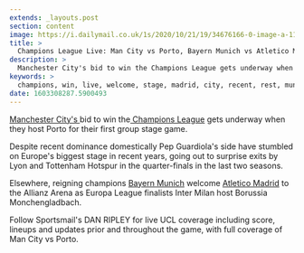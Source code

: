```yaml
--- 
extends: _layouts.post 
section: content 
image: https://i.dailymail.co.uk/1s/2020/10/21/19/34676166-0-image-a-11_1603305452673.jpg 
title: > 
  Champions League Live: Man City vs Porto, Bayern Munich vs Atletico Madrid and the rest 
description: > 
  Manchester City's bid to win the Champions League gets underway when they host Porto for their first group stage game.Despite recent dominance domestically Pep Guardiola's side have stumbled on Europe's biggest stage in recent years, going out to surprise exits by Lyon and Tottenham Hotspur in the quarter-finals in the last two seasons.Elsewhere, reigning champions Bayern Munich welcome Atletico Madrid to the Allianz Arena as Europa League finalists Inter Milan host Borussia Monchengladbach.Follow Sportsmail's DAN RIPLEY for live UCL coverage including score, lineups and updates prior and throughout the game, with full coverage of Man City vs Porto. 
keywords: > 
  champions, win, live, welcome, stage, madrid, city, recent, rest, munich, vs, league, coverage, man, host, porto 
date: 1603308287.5900493 
--- 
```

<div><p class="sport item html_snippet module">  </p> <p class="home item html_snippet module">      </p> <p class="mol-para-with-font"><a target="_blank" class="" href="/sport/teampages/manchester-city.html" id="mol-0c009f90-13c3-11eb-9fa1-2f2b0bcd7edb">Manchester City's&#160;</a>bid to win the<a target="_blank" class="" href="/sport/champions_league/index.html" id="mol-0c0385c0-13c3-11eb-9fa1-2f2b0bcd7edb"> Champions League</a>&#160;gets underway when they host Porto for their first group stage game.</p><p class="mol-para-with-font">Despite recent dominance domestically Pep Guardiola's side have stumbled on Europe's biggest stage in recent years, going out to surprise exits by Lyon and Tottenham Hotspur in the quarter-finals in the last two seasons.&#160;</p><p class="mol-para-with-font">Elsewhere, reigning champions <a target="_blank" class="" href="/sport/teampages/bayern-munich.html" id="mol-0c03acd0-13c3-11eb-9fa1-2f2b0bcd7edb">Bayern Munich</a> welcome <a target="_blank" class="" href="/sport/teampages/atletico-madrid.html" id="mol-0c03faf0-13c3-11eb-9fa1-2f2b0bcd7edb">Atletico Madrid</a> to the Allianz Arena as Europa League finalists Inter Milan host Borussia Monchengladbach.</p><p class="mol-para-with-font">Follow Sportsmail's DAN RIPLEY for live UCL coverage including score, lineups and updates prior and throughout the game, with full coverage of Man City vs Porto.&#160;</p></div>